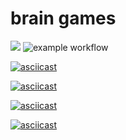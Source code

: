 # brain games
<a href="https://codeclimate.com/github/MarynaRedkina/brain-games/maintainability"><img src="https://api.codeclimate.com/v1/badges/a99a88d28ad37a79dbf6/maintainability" /></a>
![example workflow](https://github.com/MarynaRedkina/brain-games/actions/workflows/nodejs.yml/badge.svg)

[![asciicast](https://asciinema.org/a/g4rSdd3wpvG2XgoJqnaenZHRt.png)](https://asciinema.org/a/g4rSdd3wpvG2XgoJqnaenZHRt)

[![asciicast](https://asciinema.org/a/g4rSdd3wpvG2XgoJqnaenZHRt.png)](https://asciinema.org/a/DhzCBv2TcodwzcGxI6SdVkqgB)

[![asciicast](https://asciinema.org/a/g4rSdd3wpvG2XgoJqnaenZHRt.png)](https://asciinema.org/a/fuP6uT0B7Q12GjqUBOlGnFsPg)

[![asciicast](https://asciinema.org/a/g4rSdd3wpvG2XgoJqnaenZHRt.png)](https://asciinema.org/a/1kgoutl5oQTL6Mzjx4felxfNo)